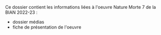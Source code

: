 Ce dossier contient les informations liées à l'oeuvre Nature Morte 7 de la BIAN 2022-23 :

- dossier médias
- fiche de présentation de l'oeuvre
